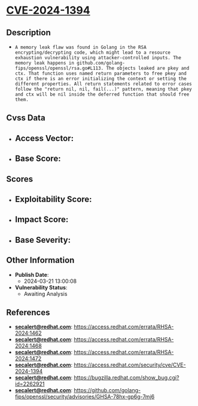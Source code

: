 
# [CVE-2024-1394](https://cve.mitre.org/cgi-bin/cvename.cgi?name=CVE-2024-1394)

## Description

- `A memory leak flaw was found in Golang in the RSA encrypting/decrypting code, which might lead to a resource exhaustion vulnerability using attacker-controlled inputs​. The memory leak happens in github.com/golang-fips/openssl/openssl/rsa.go#L113. The objects leaked are pkey​ and ctx​. That function uses named return parameters to free pkey​ and ctx​ if there is an error initializing the context or setting the different properties. All return statements related to error cases follow the "return nil, nil, fail(...)" pattern, meaning that pkey​ and ctx​ will be nil inside the deferred function that should free them.`

## Cvss Data

- **Access Vector**:
  - 
- **Base Score**:
  - 

## Scores

- **Exploitability Score**:
  - 
- **Impact Score**:
  - 
- **Base Severity**:
  - 

## Other Information

- **Publish Date**:
  - 2024-03-21 13:00:08
- **Vulnerability Status**:
  - Awaiting Analysis

## References

- **secalert@redhat.com**: https://access.redhat.com/errata/RHSA-2024:1462
- **secalert@redhat.com**: https://access.redhat.com/errata/RHSA-2024:1468
- **secalert@redhat.com**: https://access.redhat.com/errata/RHSA-2024:1472
- **secalert@redhat.com**: https://access.redhat.com/security/cve/CVE-2024-1394
- **secalert@redhat.com**: https://bugzilla.redhat.com/show_bug.cgi?id=2262921
- **secalert@redhat.com**: https://github.com/golang-fips/openssl/security/advisories/GHSA-78hx-gp6g-7mj6
